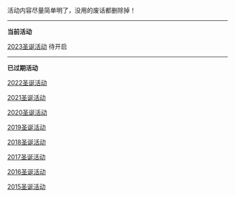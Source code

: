 活动内容尽量简单明了，没用的废话都删除掉！

---
**当前活动**

[2023圣诞活动](/event/)  待开启


--- 
**已过期活动**

[2022圣诞活动](/event/christmas2022.html)

[2021圣诞活动](/event/christmas2021.html)

[2020圣诞活动](/event/christmas2020.html)

[2019圣诞活动](/event/christmas2019.html)

[2018圣诞活动](/event/christmas2018.html)

[2017圣诞活动](/event/christmas2017.html)

[2016圣诞活动](/event/christmas2016.html)

[2015圣诞活动](/event/christmas2015.html)